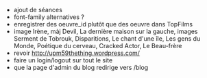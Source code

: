 * ajout de séances
* font-family alternatives ?
* enregistrer des oeuvre_id plutôt que des oeuvre dans TopFilms
* image Irène, màj Devil, La dernière maison sur la gauche, images Serment de Tobrouk, Disparitions, Le chant d'une île, Les gens du Monde, Poétique du cerveau, Cracked Actor, Le Beau-frère
* revoir http://upm59thething.wordpress.com/
* faire un login/logout sur tout le site
* que la page d'admin du blog redirige vers /blog

